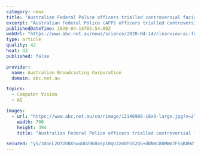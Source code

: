 ```yaml
---
category: news
title: "Australian Federal Police officers trialled controversial facial recognition tool Clearview AI"
excerpt: "Australian Federal Police (AFP) officers trialled controversial facial recognition technology Clearview AI from late 2019, despite the agency initially denying any association with the company. Founded by Australian Hoan Ton-That, the New York-based start-up claims to have created a database that contains billions of images scraped from ..."
publishedDateTime: 2020-04-14T05:54:00Z
webUrl: "https://www.abc.net.au/news/science/2020-04-14/clearview-ai-facial-recognition-tech-australian-federal-police/12146894"
type: article
quality: 42
heat: 42
published: false

provider:
  name: Australian Broadcasting Corporation
  domain: abc.net.au

topics:
  - Computer Vision
  - AI

images:
  - url: "https://www.abc.net.au/cm/rimage/12146986-16x9-large.jpg?v=2"
    width: 700
    height: 394
    title: "Australian Federal Police officers trialled controversial facial recognition tool Clearview AI"

secured: "y5/3doEL2OTVhBXnwuUUZ0G0osp10qUJzm0hSS2Q5+dBNmC8BMWm7F5qK8HdfiBDEWujOZDixn+g/EFCNOBfnsyXBdf/ULZcY7DZBzhrSmsAXew3xE/e95nQTuTQ3WJspb2WFdOxK8I3pkEyXTBbJYWy27gmpHKXtLcIAGqoVicgDfY3CYPl6k0v+VXEDALIgIxS4EMlhisMmPkYy0FM5m2WYVrSBT93xkYfqTLy+eYLnHrhOFt1LUqCRjmYBZUjW2YIWKH8HQLS62UIDaRItq2O+QU0Cca9xBOFPF7w9yePR+Fq6wrkp8TDmQLqtBem;OPP+h7HLnj9bTbVOu9p20g=="
---
```



